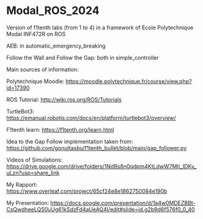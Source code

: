 # Modal_ROS_2024
Version of f1tenth labs (from 1 to 4) in a framework of Ecole Polytechnique Modal INF472R on ROS

AEB: in automatic_emergency_breaking

Follow the Wall and Follow the Gap: both in simple_controller


Main sources of information:

Polytechnique Moodle: https://moodle.polytechnique.fr/course/view.php?id=17390

ROS Tutorial: http://wiki.ros.org/ROS/Tutorials

TurtleBot3: https://emanual.robotis.com/docs/en/platform/turtlebot3/overview/

F1tenth learn: https://f1tenth.org/learn.html

Idea to the Gap Follow implementation taken from:
https://github.com/gonultasbu/f1tenth_bullet/blob/main/gap_follower.py

Videos of Simulations:
https://drive.google.com/drive/folders/1NdBs8n0qdpm4KtLdwW7Mtj_IDKv_uLzn?usp=share_link

My Rapport:
https://www.overleaf.com/project/65cf24e8e1862750084e190b

My Presentation:
https://docs.google.com/presentation/d/1a4w0MDEZBBt-CsQwdheeLQS0uUg61kSdzFd4aUeAQ4I/edit#slide=id.g2b9d6f576f0_0_40
